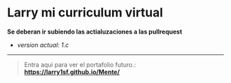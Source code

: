 # Larry mi curriculum virtual 

**Se deberan ir subiendo las actialuzaciones a las pullrequest**

- _version actual: 1.c_

---
> Entra  aqui para ver el portafolio futuro.: **https://larry1sf.github.io/Mente/**
